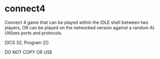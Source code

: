 # connect4
Connect 4 game that can be played within the IDLE shell between two players, OR can be played on the networked version against a random AI. Utilizes ports and protocols. 

[[ICS 32, Program 2]] 

DO NOT COPY OR USE
